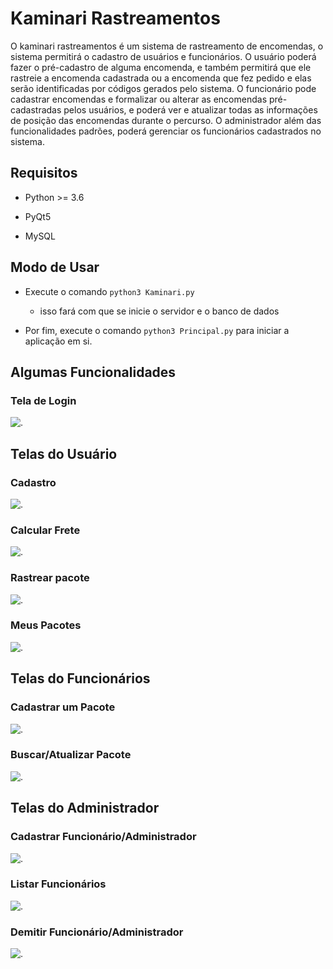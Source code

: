 ﻿# Kaminari Rastreamentos

O kaminari rastreamentos é um sistema de rastreamento de encomendas, o sistema permitirá o cadastro de usuários e funcionários. O usuário poderá fazer o pré-cadastro de alguma encomenda, e também permitirá que ele rastreie a encomenda cadastrada ou  a encomenda que fez pedido e elas serão identificadas por códigos gerados pelo sistema. O funcionário pode cadastrar encomendas e formalizar ou alterar as encomendas pré-cadastradas pelos usuários, e poderá ver e atualizar todas as informações de posição das encomendas durante o percurso. O administrador além das funcionalidades padrões, poderá gerenciar os funcionários cadastrados no sistema. 

## Requisitos

* Python >= 3.6

* PyQt5

* MySQL

## Modo de Usar

* Execute o comando `python3 Kaminari.py`
    * isso fará com que se inicie o servidor e o banco de dados

* Por fim, execute o comando `python3 Principal.py` para iniciar a aplicação em si.

## Algumas Funcionalidades
### Tela de Login
![.](https://raw.githubusercontent.com/Gabriel-A7X/Kaminari/master/Fotos%20para%20o%20Readme/poo10.jpg)

## Telas do Usuário
### Cadastro
![.](https://raw.githubusercontent.com/Gabriel-A7X/Kaminari/master/Fotos%20para%20o%20Readme/poo.jpg)

### Calcular Frete
![.](https://raw.githubusercontent.com/Gabriel-A7X/Kaminari/master/Fotos%20para%20o%20Readme/poo5.jpg)

### Rastrear pacote
![.](https://raw.githubusercontent.com/Gabriel-A7X/Kaminari/master/Fotos%20para%20o%20Readme/poo8.jpg)

### Meus Pacotes
![.](https://raw.githubusercontent.com/Gabriel-A7X/Kaminari/master/Fotos%20para%20o%20Readme/poo9.jpg)

## Telas do Funcionários
### Cadastrar um Pacote
![.](https://raw.githubusercontent.com/Gabriel-A7X/Kaminari/master/Fotos%20para%20o%20Readme/poo6.jpg)

### Buscar/Atualizar Pacote
![.](https://raw.githubusercontent.com/Gabriel-A7X/Kaminari/master/Fotos%20para%20o%20Readme/poo7.jpg)

## Telas do Administrador
### Cadastrar Funcionário/Administrador
![.](https://raw.githubusercontent.com/Gabriel-A7X/Kaminari/master/Fotos%20para%20o%20Readme/poo2.jpg)

### Listar Funcionários
![.](https://raw.githubusercontent.com/Gabriel-A7X/Kaminari/master/Fotos%20para%20o%20Readme/poo3.jpg)

### Demitir Funcionário/Administrador
![.](https://raw.githubusercontent.com/Gabriel-A7X/Kaminari/master/Fotos%20para%20o%20Readme/poo4.jpg)